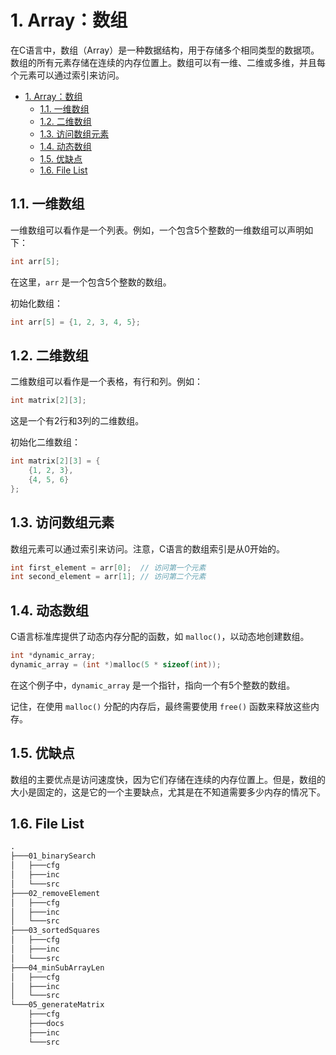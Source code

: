 # 1. Array：数组

在C语言中，数组（Array）是一种数据结构，用于存储多个相同类型的数据项。数组的所有元素存储在连续的内存位置上。数组可以有一维、二维或多维，并且每个元素可以通过索引来访问。

- [1. Array：数组](#1-array数组)
  - [1.1. 一维数组](#11-一维数组)
  - [1.2. 二维数组](#12-二维数组)
  - [1.3. 访问数组元素](#13-访问数组元素)
  - [1.4. 动态数组](#14-动态数组)
  - [1.5. 优缺点](#15-优缺点)
  - [1.6. File List](#16-file-list)

## 1.1. 一维数组

一维数组可以看作是一个列表。例如，一个包含5个整数的一维数组可以声明如下：

```c
int arr[5];
```

在这里，`arr` 是一个包含5个整数的数组。

初始化数组：

```c
int arr[5] = {1, 2, 3, 4, 5};
```

## 1.2. 二维数组

二维数组可以看作是一个表格，有行和列。例如：

```c
int matrix[2][3];
```

这是一个有2行和3列的二维数组。

初始化二维数组：

```c
int matrix[2][3] = {
    {1, 2, 3},
    {4, 5, 6}
};
```

## 1.3. 访问数组元素

数组元素可以通过索引来访问。注意，C语言的数组索引是从0开始的。

```c
int first_element = arr[0];  // 访问第一个元素
int second_element = arr[1]; // 访问第二个元素
```

## 1.4. 动态数组

C语言标准库提供了动态内存分配的函数，如 `malloc()`，以动态地创建数组。

```c
int *dynamic_array;
dynamic_array = (int *)malloc(5 * sizeof(int));
```

在这个例子中，`dynamic_array` 是一个指针，指向一个有5个整数的数组。

记住，在使用 `malloc()` 分配的内存后，最终需要使用 `free()` 函数来释放这些内存。

## 1.5. 优缺点

数组的主要优点是访问速度快，因为它们存储在连续的内存位置上。但是，数组的大小是固定的，这是它的一个主要缺点，尤其是在不知道需要多少内存的情况下。

## 1.6. File List

```txt
.
├───01_binarySearch
│   ├───cfg
│   ├───inc
│   └───src
├───02_removeElement
│   ├───cfg
│   ├───inc
│   └───src
├───03_sortedSquares
│   ├───cfg
│   ├───inc
│   └───src
├───04_minSubArrayLen
│   ├───cfg
│   ├───inc
│   └───src
└───05_generateMatrix
    ├───cfg
    ├───docs
    ├───inc
    └───src
```
